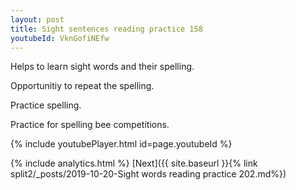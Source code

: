 ```yaml
---
layout: post
title: Sight sentences reading practice 158
youtubeId: VknGofiNEfw
---
```

 
 
Helps to learn sight words and their spelling.

Opportunitiy to repeat the spelling. 

Practice spelling. 
 
Practice for spelling bee competitions. 
 
{% include youtubePlayer.html id=page.youtubeId %}
 
 
{% include analytics.html %} 
[Next]({{ site.baseurl }}{% link  split2/_posts/2019-10-20-Sight words reading practice 202.md%})
 
